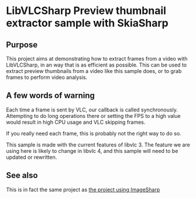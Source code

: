 # LibVLCSharp Preview thumbnail extractor sample with SkiaSharp

## Purpose

This project aims at demonstrating how to extract frames from a video with LibVLCSharp, in an way that is as efficient as possible.
This can be used to extract preview thumbnails from a video like this sample does, or to grab frames to perform video analysis.

## A few words of warning
Each time a frame is sent by VLC, our callback is called synchronously.
Attempting to do long operations there or setting the FPS to a high value would result in high CPU usage and VLC skipping frames.

If you really need each frame, this is probably not the right way to do so.

This sample is made with the current features of libvlc 3.
The feature we are using here is likely to change in libvlc 4, and this sample will need to be updated or rewritten.

## See also
This is in fact the same project as [the project using ImageSharp](https://code.videolan.org/mfkl/libvlcsharp-samples/tree/master/PreviewThumbnailExtractor)